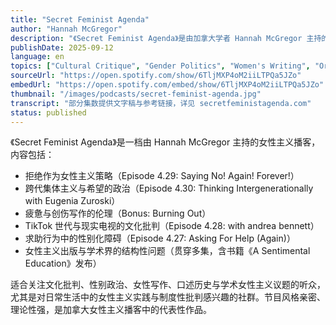 ```yaml
---
title: "Secret Feminist Agenda"
author: "Hannah McGregor"
description: "《Secret Feminist Agenda》是由加拿大学者 Hannah McGregor 主持的播客，聚焦日常生活中的女性主义实践与文化批判。节目以“秘密议程”为隐喻，探讨女性主义如何在平凡、叛逆与制度性空间中展开。内容涵盖出版伦理、学术界性别政治、创伤写作、跨代集体主义与拒绝权力结构的策略。节目已于 2020 年完结，但所有集数仍可访问。"
publishDate: 2025-09-12
language: en
topics: ["Cultural Critique", "Gender Politics", "Women's Writing", "Oral History", "Academic Feminism"]
sourceUrl: "https://open.spotify.com/show/6TljMXP4oM2iiLTPQa5JZo"
embedUrl: "https://open.spotify.com/embed/show/6TljMXP4oM2iiLTPQa5JZo"
thumbnail: "/images/podcasts/secret-feminist-agenda.jpg"
transcript: "部分集数提供文字稿与参考链接，详见 secretfeministagenda.com"
status: published
---
```


《Secret Feminist Agenda》是一档由 Hannah McGregor 主持的女性主义播客，内容包括：

- 拒绝作为女性主义策略（Episode 4.29: Saying No! Again! Forever!）
- 跨代集体主义与希望的政治（Episode 4.30: Thinking Intergenerationally with Eugenia Zuroski）
- 疲惫与创伤写作的伦理（Bonus: Burning Out）
- TikTok 世代与现实电视的文化批判（Episode 4.28: with andrea bennett）
- 求助行为中的性别化障碍（Episode 4.27: Asking For Help (Again)）
- 女性主义出版与学术界的结构性问题（贯穿多集，含书籍《A Sentimental Education》发布）

适合关注文化批判、性别政治、女性写作、口述历史与学术女性主义议题的听众，尤其是对日常生活中的女性主义实践与制度性批判感兴趣的社群。节目风格亲密、理论性强，是加拿大女性主义播客中的代表性作品。

